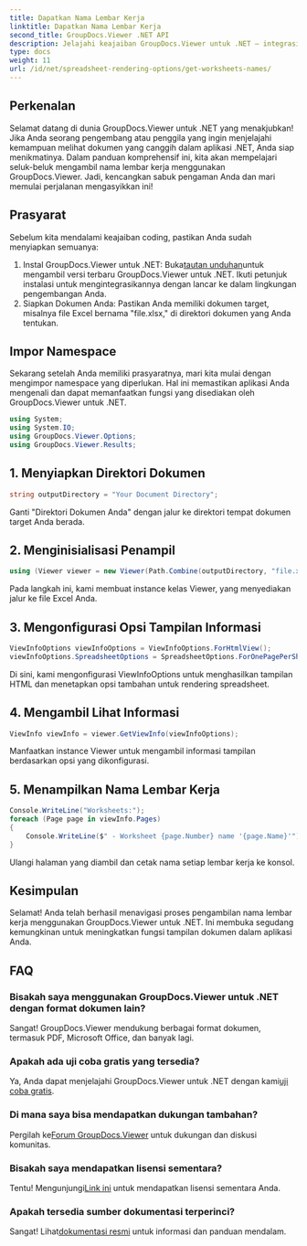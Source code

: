 ```yaml
---
title: Dapatkan Nama Lembar Kerja
linktitle: Dapatkan Nama Lembar Kerja
second_title: GroupDocs.Viewer .NET API
description: Jelajahi keajaiban GroupDocs.Viewer untuk .NET – integrasikan tampilan dokumen dengan mulus ke dalam aplikasi Anda. Coba uji coba gratis sekarang!
type: docs
weight: 11
url: /id/net/spreadsheet-rendering-options/get-worksheets-names/
---
```

## Perkenalan
Selamat datang di dunia GroupDocs.Viewer untuk .NET yang menakjubkan! Jika Anda seorang pengembang atau penggila yang ingin menjelajahi kemampuan melihat dokumen yang canggih dalam aplikasi .NET, Anda siap menikmatinya. Dalam panduan komprehensif ini, kita akan mempelajari seluk-beluk mengambil nama lembar kerja menggunakan GroupDocs.Viewer. Jadi, kencangkan sabuk pengaman Anda dan mari memulai perjalanan mengasyikkan ini!
## Prasyarat
Sebelum kita mendalami keajaiban coding, pastikan Anda sudah menyiapkan semuanya:
1.  Instal GroupDocs.Viewer untuk .NET: Buka[tautan unduhan](https://releases.groupdocs.com/viewer/net/)untuk mengambil versi terbaru GroupDocs.Viewer untuk .NET. Ikuti petunjuk instalasi untuk mengintegrasikannya dengan lancar ke dalam lingkungan pengembangan Anda.
2. Siapkan Dokumen Anda: Pastikan Anda memiliki dokumen target, misalnya file Excel bernama "file.xlsx," di direktori dokumen yang Anda tentukan.
## Impor Namespace
Sekarang setelah Anda memiliki prasyaratnya, mari kita mulai dengan mengimpor namespace yang diperlukan. Hal ini memastikan aplikasi Anda mengenali dan dapat memanfaatkan fungsi yang disediakan oleh GroupDocs.Viewer untuk .NET.
```csharp
using System;
using System.IO;
using GroupDocs.Viewer.Options;
using GroupDocs.Viewer.Results;
```
## 1. Menyiapkan Direktori Dokumen
```csharp
string outputDirectory = "Your Document Directory";
```
Ganti "Direktori Dokumen Anda" dengan jalur ke direktori tempat dokumen target Anda berada.
## 2. Menginisialisasi Penampil
```csharp
using (Viewer viewer = new Viewer(Path.Combine(outputDirectory, "file.xlsx")))
```
Pada langkah ini, kami membuat instance kelas Viewer, yang menyediakan jalur ke file Excel Anda.
## 3. Mengonfigurasi Opsi Tampilan Informasi
```csharp
ViewInfoOptions viewInfoOptions = ViewInfoOptions.ForHtmlView();
viewInfoOptions.SpreadsheetOptions = SpreadsheetOptions.ForOnePagePerSheet();
```
Di sini, kami mengonfigurasi ViewInfoOptions untuk menghasilkan tampilan HTML dan menetapkan opsi tambahan untuk rendering spreadsheet.
## 4. Mengambil Lihat Informasi
```csharp
ViewInfo viewInfo = viewer.GetViewInfo(viewInfoOptions);
```
Manfaatkan instance Viewer untuk mengambil informasi tampilan berdasarkan opsi yang dikonfigurasi.
## 5. Menampilkan Nama Lembar Kerja
```csharp
Console.WriteLine("Worksheets:");
foreach (Page page in viewInfo.Pages)
{
    Console.WriteLine($" - Worksheet {page.Number} name '{page.Name}'");
}
```
Ulangi halaman yang diambil dan cetak nama setiap lembar kerja ke konsol.
## Kesimpulan
Selamat! Anda telah berhasil menavigasi proses pengambilan nama lembar kerja menggunakan GroupDocs.Viewer untuk .NET. Ini membuka segudang kemungkinan untuk meningkatkan fungsi tampilan dokumen dalam aplikasi Anda.
## FAQ
### Bisakah saya menggunakan GroupDocs.Viewer untuk .NET dengan format dokumen lain?
Sangat! GroupDocs.Viewer mendukung berbagai format dokumen, termasuk PDF, Microsoft Office, dan banyak lagi.
### Apakah ada uji coba gratis yang tersedia?
 Ya, Anda dapat menjelajahi GroupDocs.Viewer untuk .NET dengan kami[uji coba gratis](https://releases.groupdocs.com/).
### Di mana saya bisa mendapatkan dukungan tambahan?
 Pergilah ke[Forum GroupDocs.Viewer](https://forum.groupdocs.com/c/viewer/9) untuk dukungan dan diskusi komunitas.
### Bisakah saya mendapatkan lisensi sementara?
 Tentu! Mengunjungi[Link ini](https://purchase.groupdocs.com/temporary-license/) untuk mendapatkan lisensi sementara Anda.
### Apakah tersedia sumber dokumentasi terperinci?
 Sangat! Lihat[dokumentasi resmi](https://reference.groupdocs.com/viewer/net/) untuk informasi dan panduan mendalam.